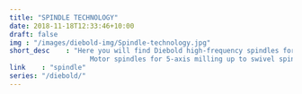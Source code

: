 ```yaml
---
title: "SPINDLE TECHNOLOGY"
date: 2018-11-18T12:33:46+10:00
draft: false
img : "/images/diebold-img/Spindle-technology.jpg"
short_desc    : "Here you will find Diebold high-frequency spindles for HSC milling, HPC milling and for robot milling. 
                    Motor spindles for 5-axis milling up to swivel spindles with an extremely short design and high performance up to 90 kW in the smallest installation space and speeds of up to 50,000 rpm."
link    : "spindle"
series: "/diebold/"
---
```




        